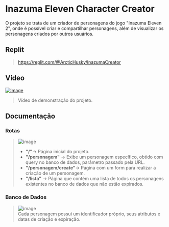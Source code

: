 # Inazuma Eleven Character Creator

O projeto se trata de um criador de personagens do jogo "Inazuma Eleven 2", onde é possível criar e compartilhar personagens, além de visualizar os personagens criados por outros usuários.

## Replit

> https://replit.com/@ArcticHusky/InazumaCreator

## Vídeo

[![image](https://user-images.githubusercontent.com/1398269/172256067-584ef818-bb68-4976-a868-fa601600950b.png)](https://www.youtube.com/watch?v=531BO1Y4ZCw)

> Vídeo de demonstração do projeto.

## Documentação

### Rotas
> ![image](https://user-images.githubusercontent.com/1398269/172243444-65ac3ec5-a603-4a53-a3e4-f6d03b83da3d.png)<br>
> - **"/"**-> Página inicial do projeto.<br>
> - **"/personagem"** -> Exibe um personagem específico, obtido com query no banco de dados, parâmetro passado pela URL.<br>
> - **"/personagem/create"**-> Página com um form para realizar a criação de um personagem.<br>
> - **"/lista"** -> Página que contém uma lista de todos os personagens existentes no banco de dados que não estão expirados.<br>


### Banco de Dados
> ![image](https://user-images.githubusercontent.com/1398269/172242043-0c64a083-3535-4ab4-8b58-9186eecb7c28.png)<br>
> Cada personagem possui um identificador próprio, seus atributos e datas de criação e expiração.
